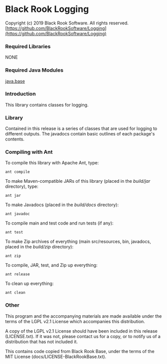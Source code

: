 # Black Rook Logging

Copyright (c) 2019 Black Rook Software. All rights reserved.  
[https://github.com/BlackRookSoftware/Logging](https://github.com/BlackRookSoftware/Logging)

### Required Libraries

NONE

### Required Java Modules

[java.base](https://docs.oracle.com/en/java/javase/11/docs/api/java.base/module-summary.html)  

### Introduction

This library contains classes for logging.

### Library

Contained in this release is a series of classes that are used for logging to different outputs. 
The javadocs contain basic outlines of each package's contents.

### Compiling with Ant

To compile this library with Apache Ant, type:

	ant compile

To make Maven-compatible JARs of this library (placed in the *build/jar* directory), type:

	ant jar

To make Javadocs (placed in the *build/docs* directory):

	ant javadoc

To compile main and test code and run tests (if any):

	ant test

To make Zip archives of everything (main src/resources, bin, javadocs, placed in the *build/zip* directory):

	ant zip

To compile, JAR, test, and Zip up everything:

	ant release

To clean up everything:

	ant clean
	
### Other

This program and the accompanying materials are made available under the 
terms of the LGPL v2.1 License which accompanies this distribution.

A copy of the LGPL v2.1 License should have been included in this release (LICENSE.txt).
If it was not, please contact us for a copy, or to notify us of a distribution
that has not included it. 

This contains code copied from Black Rook Base, under the terms of the MIT License (docs/LICENSE-BlackRookBase.txt).
